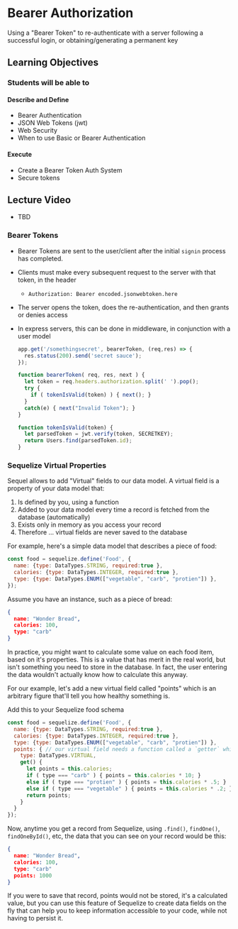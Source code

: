 # Bearer Authorization

Using a "Bearer Token" to re-authenticate with a server following a successful login, or obtaining/generating a permanent key

## Learning Objectives

### Students will be able to

#### Describe and Define

- Bearer Authentication
- JSON Web Tokens (jwt)
- Web Security
- When to use Basic or Bearer Authentication

#### Execute

- Create a Bearer Token Auth System
- Secure tokens

## Lecture Video
- TBD

### Bearer Tokens

- Bearer Tokens are sent to the user/client after the initial `signin` process has completed.
- Clients must make every subsequent request to the server with that token, in the header
  - `Authorization: Bearer encoded.jsonwebtoken.here`
- The server opens the token, does the re-authentication, and then grants or denies access
- In express servers, this can be done in middleware, in conjunction with a user model

  ```javascript
  app.get('/somethingsecret', bearerToken, (req,res) => {
    res.status(200).send('secret sauce');
  });

  function bearerToken( req, res, next ) {
    let token = req.headers.authorization.split(' ').pop();
    try {
      if ( tokenIsValid(token) ) { next(); }
    }
    catch(e) { next("Invalid Token"); }
  }

  function tokenIsValid(token) {
    let parsedToken = jwt.verify(token, SECRETKEY);
    return Users.find(parsedToken.id);
  }
  ```

### Sequelize Virtual Properties

Sequel allows to add "Virtual" fields to our data model. A virtual field is a property of your data model that:

1. Is defined by you, using a function
2. Added to your data model every time a record is fetched from the database (automatically)
3. Exists only in memory as you access your record
4. Therefore ... virtual fields are never saved to the database

For example, here's a simple data model that describes a piece of food:

```javascript
const food = sequelize.define('Food', {
  name: {type: DataTypes.STRING, required:true },
  calories: {type: DataTypes.INTEGER, required:true },
  type: {type: DataTypes.ENUM(["vegetable", "carb", "protien"]) },
});
```

Assume you have an instance, such as a piece of bread:

```json
{
  name: "Wonder Bread",
  calories: 100,
  type: "carb"
}
```

In practice, you might want to calculate some value on each food item, based on it's properties. This is a value that has merit in the real world, but isn't something you need to store in the database. In fact, the user entering the data wouldn't actually know how to calculate this anyway.

For our example, let's add a new virtual field called "points" which is an arbitrary figure that'll tell you how healthy something is.

Add this to your Sequelize food schema

```javascript
const food = sequelize.define('Food', {
  name: {type: DataTypes.STRING, required:true },
  calories: {type: DataTypes.INTEGER, required:true },
  type: {type: DataTypes.ENUM(["vegetable", "carb", "protien"]) },
  points: { // our virtual field needs a function called a `getter` which runs and uses it's return value.
    type: DataTypes.VIRTUAL,
    get() {
      let points = this.calories;
      if ( type === "carb" ) { points = this.calories * 10; }
      else if ( type === "protien" ) { points = this.calories * .5; }
      else if ( type === "vegetable" ) { points = this.calories * .2; }
      return points;
    }
  }
});
```

Now, anytime you get a record from Sequelize, using `.find()`, `findOne()`, `findOneById()`, etc, the data that you can see on your record would be this:

```json
{
  name: "Wonder Bread",
  calories: 100,
  type: "carb"
  points: 1000
}
```

If you were to save that record, points would not be stored, it's a calculated value, but you can use this feature of Sequelize to create data fields on the fly that can help you to keep information accessible to your code, while not having to persist it.

